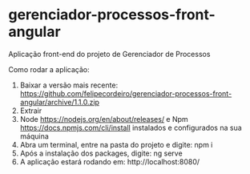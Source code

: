 # gerenciador-processos-front-angular
Aplicação front-end do projeto de Gerenciador de Processos

Como rodar a aplicação:

1. Baixar a versão mais recente: https://github.com/felipecordeiro/gerenciador-processos-front-angular/archive/1.1.0.zip
2. Extrair
3. Node https://nodejs.org/en/about/releases/ e Npm https://docs.npmjs.com/cli/install instalados e configurados na sua máquina
4. Abra um terminal, entre na pasta do projeto e digite: npm i
5. Após a instalação dos packages, digite: ng serve
6. A aplicação estará rodando em: http://localhost:8080/
